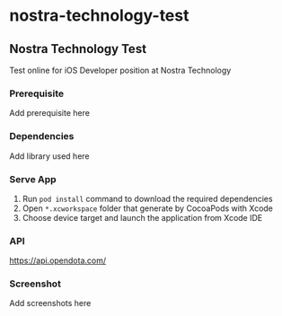 # nostra-technology-test

## Nostra Technology Test

Test online for iOS Developer position at Nostra Technology

### Prerequisite

Add prerequisite here

### Dependencies

Add library used here

### Serve App

1. Run `pod install` command to download the required dependencies
2. Open `*.xcworkspace` folder that generate by CocoaPods with Xcode
3. Choose device target and launch the application from Xcode IDE

### API

https://api.opendota.com/

### Screenshot

Add screenshots here
